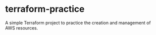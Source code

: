 # terraform-practice
A simple Terraform project to practice the creation and management of AWS resources.
